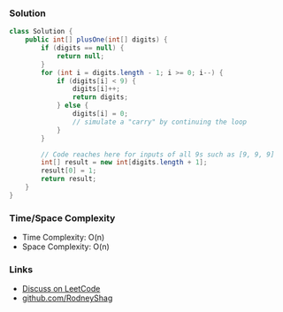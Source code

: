 ### Solution

```java
class Solution {
    public int[] plusOne(int[] digits) {
        if (digits == null) {
            return null;
        }
        for (int i = digits.length - 1; i >= 0; i--) {
            if (digits[i] < 9) {
                digits[i]++;
                return digits;
            } else {
                digits[i] = 0;
                // simulate a "carry" by continuing the loop
            }
        }

        // Code reaches here for inputs of all 9s such as [9, 9, 9]
        int[] result = new int[digits.length + 1];
        result[0] = 1;
        return result;
    }
}
```

### Time/Space Complexity

-  Time Complexity: O(n)
- Space Complexity: O(n)

### Links

- [Discuss on LeetCode](https://leetcode.com/problems/plus-one/discuss/442068)
- [github.com/RodneyShag](https://github.com/RodneyShag)
